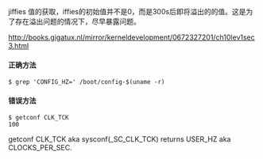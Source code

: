 jiffies 值的获取，iffies的初始值并不是0，而是300s后即将溢出的的值。这是为了存在溢出问题的情况下，尽早暴露问题。

http://books.gigatux.nl/mirror/kerneldevelopment/0672327201/ch10lev1sec3.html

#### 正确方法

```
$ grep 'CONFIG_HZ=' /boot/config-$(uname -r)
```

#### 错误方法

```
$ getconf CLK_TCK
100
```
getconf CLK_TCK aka sysconf(_SC_CLK_TCK) returns USER_HZ aka CLOCKS_PER_SEC.
